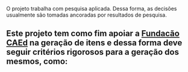 O projeto trabalha com pesquisa aplicada. Dessa forma, as decisões usualmente são tomadas ancoradas por resultados  de pesquisa.

Este projeto tem como fim apoiar a [Fundacão CAEd](https://fundacaocaed.org.br/#!/pagina-inicial) na geração de itens e dessa forma deve seguir critérios rigorosos para a geração dos mesmos, como:
 - 